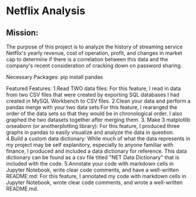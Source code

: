 # Netflix Analysis

## Mission:
The purpose of this project is to analyze the history of streaming service Netflix's yearly revenue, cost of operation, profit, and changes in market cap to determine if there is a correlation between this data and the company's recent consideration of cracking down on password sharing. 

Necessary Packages:
pip install pandas

Featured Features:
1.Read TWO data files: For this feature, I read in data from two CSV files that were created by exporting SQL databases I had created in MySQL Workbench to CSV files. 
2.Clean your data and perform a pandas merge with your two data sets:For this feature, I rearanged the order of the data sets so that they would be in chronological order. I also graphed the two datasets together after merging them.
3. Make 3 matplotlib orseaborn (or anotherplotting library): For this feature, I produced three graphs in pandas to easily visualize and analyze the data in question.
4.Build a custom data dictionary: While much of what the data represents in my project may be self explanitory, especially to anyone familiar with finance, I produced and included a data dictionary for reference. This data dictionary can be found as a csv file titled "NET Data Dictionary" that is included with the code.
5.Annotate your code with markdown cells in Jupyter Notebook, write clear code comments, and have a well-written README.md: For this feature, I annotated my code with markdown cells in Jupyter Notebook, wrote clear code comments, and wrote a well-written README.md.
